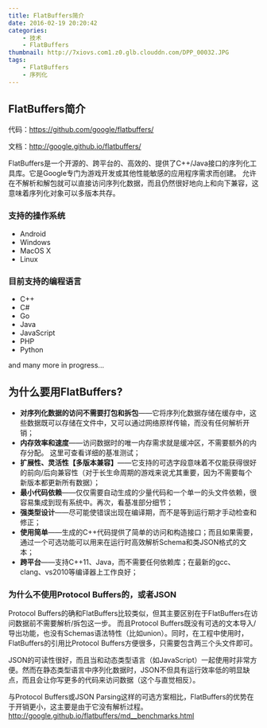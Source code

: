 ```yaml
---
title: FlatBuffers简介
date: 2016-02-19 20:20:42
categories: 
	- 技术
	- FlatBuffers
thumbnail: http://7xiovs.com1.z0.glb.clouddn.com/DPP_00032.JPG
tags: 
	- FlatBuffers
	- 序列化
---
```


## FlatBuffers简介

代码：https://github.com/google/flatbuffers/

文档：http://google.github.io/flatbuffers/


FlatBuffers是一个开源的、跨平台的、高效的、提供了C++/Java接口的序列化工具库。它是Google专门为游戏开发或其他性能敏感的应用程序需求而创建。 允许在不解析和解包就可以直接访问序列化数据，而且仍然很好地向上和向下兼容，这意味着序列化对象可以多版本共存。



### 支持的操作系统

* Android
* Windows
* MacOS X
* Linux


### 目前支持的编程语言

* C++
* C#
* Go
* Java
* JavaScript
* PHP
* Python

and many more in progress...

## 为什么要用FlatBuffers?

+ **对序列化数据的访问不需要打包和拆包**——它将序列化数据存储在缓存中，这些数据既可以存储在文件中，又可以通过网络原样传输，而没有任何解析开销；
+ **内存效率和速度**——访问数据时的唯一内存需求就是缓冲区，不需要额外的内存分配。 这里可查看详细的基准测试；
+ **扩展性、灵活性【多版本兼容】**——它支持的可选字段意味着不仅能获得很好的前向/后向兼容性（对于长生命周期的游戏来说尤其重要，因为不需要每个新版本都更新所有数据）；
+ **最小代码依赖**——仅仅需要自动生成的少量代码和一个单一的头文件依赖，很容易集成到现有系统中。再次，看基准部分细节；
+ **强类型设计**——尽可能使错误出现在编译期，而不是等到运行期才手动检查和修正；
+ **使用简单**——生成的C++代码提供了简单的访问和构造接口；而且如果需要，通过一个可选功能可以用来在运行时高效解析Schema和类JSON格式的文本；
+ **跨平台**——支持C++11、Java，而不需要任何依赖库；在最新的gcc、clang、vs2010等编译器上工作良好；

 
### 为什么不使用Protocol Buffers的，或者JSON

Protocol Buffers的确和FlatBuffers比较类似，但其主要区别在于FlatBuffers在访问数据前不需要解析/拆包这一步。 而且Protocol Buffers既没有可选的文本导入/导出功能，也没有Schemas语法特性（比如union）。同时，在工程中使用时，FlatBuffers的引用比Protocol Buffers方便很多，只需要包含两三个头文件即可。

JSON的可读性很好，而且当和动态类型语言（如JavaScript）一起使用时非常方便。然而在静态类型语言中序列化数据时，JSON不但具有运行效率低的明显缺点，而且会让你写更多的代码来访问数据（这个与直觉相反）。

与Protocol Buffers或JSON Parsing这样的可选方案相比，FlatBuffers的优势在于开销更小，这主要是由于它没有解析过程。http://google.github.io/flatbuffers/md__benchmarks.html



 
 